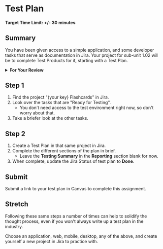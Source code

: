 # Test Plan

#### Target Time Limit: +/- 30 minutes

## Summary

You have been given access to a simple application, and some developer tasks
that serve as documentation in Jira. Your project for sub-unit 1.02 will be to
complete Test Products for it, starting with a Test Plan.

<details  markdown="1"> <summary> <strong> For Your Review </strong> </summary>

If you're feeling uncertain on where to start in this project, look over the
following:

- Skills Practice:
  - <a target="\_blank" href="https://devmountain.github.io/qa_student_assignments/units/unit_1_fundamentals/1.02/sp1.02.1.html">Complete
    a Test Plan</a>
  - <a target="\_blank" href="https://devmountain.github.io/qa_student_assignments/units/unit_1_fundamentals/1.02/sp1.02.2.html">Write
    a Test</a>
  - <a target="\_blank" href="https://devmountain.github.io/qa_student_assignments/units/unit_1_fundamentals/1.02/sp1.02.3.html">Report
    a Bug</a>

</details>

## Step 1

1. Find the project "{your key} Flashcards" in Jira.
1. Look over the tasks that are "Ready for Testing".
   - You don't need access to the test environment right now, so don't worry
     about that.
1. Take a briefer look at the other tasks.

## Step 2

1. Create a Test Plan in that same project in Jira.
1. Complete the different sections of the plan in brief.
   - Leave the **Testing Summary** in the **Reporting** section blank for now.
1. When complete, update the Jira Status of test plan to **Done**.

## Submit

Submit a link to your test plan in Canvas to complete this assignment.

## Stretch

Following these same steps a number of times can help to solidify the thought
process, even if you won't always write up a test plan in the industry.

Choose an application, web, mobile, desktop, any of the above, and create
yourself a new project in Jira to practice with.
